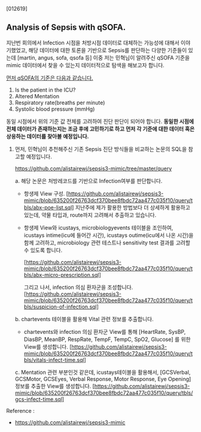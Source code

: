 [012619]

## Analysis of Sepsis with qSOFA.

지난번 회의에서 Infection 시점을 처방시점 데이터로 대체하는 가능성에 대해서 이야기했었고, 해당 데이터에 대한 토론을 기반으로 Sepsis를 판단하는 다양한 기준들이 있는데 [martin, angus, sofa, qsofa 등] 이중 저는 민혁님이 알려주신 qSOFA 기준을 mimic 데이터에서 찾을 수 있는지 데이터적으로 탐색을 해보고자 합니다.

[먼저 qSOFA의 기준은 다음과 같습니다.](https://www.qsofa.org/#whatis)

1. Is the patient in the ICU?
2. Altered Mentation
3. Respiratory rate(breaths per minute)
4. Systolic blood pressure (mmHg)

동일 시점에서 위의 기준 값 전체를 고려하여 진단 판단이 되어야 합니다. 
**동일한 시점에 전체 데이터가 존재하는지는 조금 후에 고민하기로 하고 먼저 각 기준에 대한 데이터 혹은 상응하는 데이터를 찾아볼 예정입니다.**

1. 먼저, 민혁님이 추천해주신 기존 Sepsis 진단 방식들을 비교하는 논문의 SQL을 참고할 예정입니다.

   https://github.com/alistairewj/sepsis3-mimic/tree/master/query
   <br>

   a. 해당 논문은 처방레코드를 기반으로 Infection여부를 판단합니다. 

   - 항생제 View 구성. [https://github.com/alistairewj/sepsis3-mimic/blob/635200f26763dcf370bee8fbdc72aa477c035f10/query/tbls/abx-poe-list.sql]
     지난주에 제가 활용한 방법보다 더 상세하게 활용하고 있는데, 약물 타입과, route까지 고려해서 추출하고 있습니다.

   - 항생제 View와 icustays, microbiologyevents 테이블을 조인하여, 
     icustays intime(icu에 들어간 시간), icustays outime(icu에서 나온 시간)을 함께 고려하고,
     microbiology 관련 테스트나 sensitivity test 결과를 고려할 수 있도록 합니다.

     [https://github.com/alistairewj/sepsis3-mimic/blob/635200f26763dcf370bee8fbdc72aa477c035f10/query/tbls/abx-micro-prescription.sql]

     그리고 나서, infection 의심 환자군을 조성합니다. [https://github.com/alistairewj/sepsis3-mimic/blob/635200f26763dcf370bee8fbdc72aa477c035f10/query/tbls/suspicion-of-infection.sql]
     <br>

   b. chartevents 테이블을 활용해 Vital 관련 정보를 추출합니다.

   - chartevents와 infection 의심 환자군 View를 통해 [HeartRate, SysBP, DiasBP, MeanBP, RespRate, TempF, TempC, SpO2, Glucose] 를 위한 View를 생성합니다. [https://github.com/alistairewj/sepsis3-mimic/blob/635200f26763dcf370bee8fbdc72aa477c035f10/query/tbls/vitals-infect-time.sql]
     <br>

   c. Mentation 관련 부분인것 같은데, icustays테이블을 활용해서, [GCSVerbal, GCSMotor, GCSEyes, Verbal Response, Motor Response, Eye Opening] 정보를 추출한 View를 생성합니다. [https://github.com/alistairewj/sepsis3-mimic/blob/635200f26763dcf370bee8fbdc72aa477c035f10/query/tbls/gcs-infect-time.sql]




Reference : 

- https://github.com/alistairewj/sepsis3-mimic